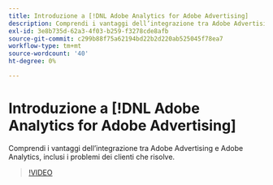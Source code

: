 ```yaml
---
title: Introduzione a [!DNL Adobe Analytics for Adobe Advertising]
description: Comprendi i vantaggi dell’integrazione tra Adobe Advertising e Adobe Analytics, inclusi i problemi dei clienti che risolve.
exl-id: 3e8b735d-62a3-4f03-b259-f3278cde8afb
source-git-commit: c299b88f75a62194bd22b2d220ab525045f78ea7
workflow-type: tm+mt
source-wordcount: '40'
ht-degree: 0%

---
```


# Introduzione a [!DNL Adobe Analytics for Adobe Advertising]

Comprendi i vantaggi dell’integrazione tra Adobe Advertising e Adobe Analytics, inclusi i problemi dei clienti che risolve.

>[!VIDEO](https://video.tv.adobe.com/v/33491)
